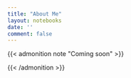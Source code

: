 ```yaml
---
title: "About Me"
layout: notebooks
date: ''
comment: false
---
```


{{< admonition note "Coming soon" >}}

{{< /admonition >}}






